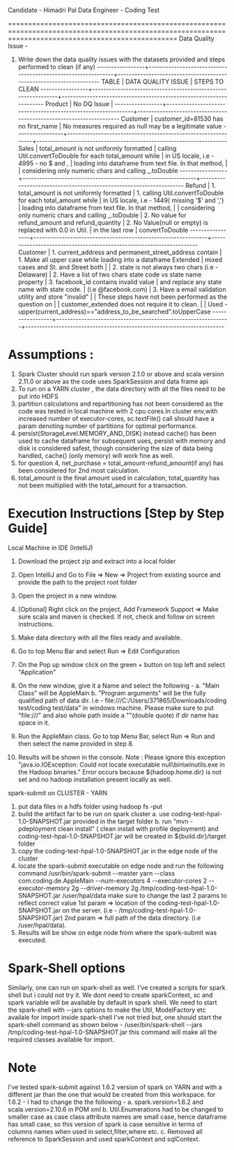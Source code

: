 Candidate - Himadri Pal
Data Engineer - Coding Test

======================================================================================================================================================
Data Quality Issue -

1. Write down the data quality issues with the datasets provided and steps performed to clean (if any)
-----------------+--------------------------------------------------------------+--------------------------------------------------------------------
    TABLE        |     DATA QUALITY ISSUE                                       |      STEPS TO CLEAN
-----------------+--------------------------------------------------------------+--------------------------------------------------------------------
    Product      |      No DQ Issue                                             |
-----------------+--------------------------------------------------------------+--------------------------------------------------------------------
    Customer     |      customer_id=81530 has no first_name                     |   No measures required as null may be a legitimate value
-----------------+--------------------------------------------------------------+--------------------------------------------------------------------
    Sales        |      total_amount is not uniformly formatted                 |   calling Util.convertToDouble for each total_amount while
                 |      in US locale, i.e - 4995 - no $ and ,                   |   loading into dataframe from text file. In that method,
                 |                                                              |   considering only numeric chars and calling _.toDouble
-----------------+--------------------------------------------------------------+--------------------------------------------------------------------
    Refund       |      1. total_amount is not uniformly formatted              |   1. calling Util.convertToDouble for each total_amount while
                 |      in US locale, i.e - 1449( missing '$' and ',')          |     loading into dataframe from text file. In that method,
                 |                                                              |     considering only numeric chars and calling _.toDouble
                 |      2. No value for refund_amount and refund_quantity       |   2. No Value(null or empty) is replaced with 0.0 in Util.
                 |       in the last row                                        |      convertToDouble
-----------------+--------------------------------------------------------------+---------------------------------------------------------------------
    Customer     |      1. current_address and permanent_street_address contain |   1. Make all upper case while loading into a dataframe
    Extended     |       mixed cases and St. and Street both                    |
                 |      2. state is not always two chars (i.e -Delaware)        |   2. Have a list of two chars state code vs state name property
                 |      3. facebook_id contains invalid value                   |      and replace any state name with state code.
                 |        (i.e @facebook.com)                                   |   3. Have a email validation utility and store "invalid"
                 |                                                              |   These steps have not been performed as the question on
                 |                                                              |   customer_extended does not require it to clean.
                 |                                                              |   Used  - upper(current_address)=="address_to_be_searched".toUpperCase
-----------------+--------------------------------------------------------------+-----------------------------------------------------------------------

Assumptions :
==================================================================================================================================================================

1. Spark Cluster should run spark version 2.1.0 or above and scala version 2.11.0 or above  as the code uses SparkSession and data frame api
2. To run on a YARN cluster , the data directory with all the files need to be put into HDFS
3. partition calculations and repartitioning has not been considered as the code was tested in local machine with 2 cpu cores.In cluster env,with increased number of
   executor-cores, sc.textFile() call should have a param denoting number of partitions for optimal performance.
4. persist(StorageLevel.MEMORY_AND_DISK) instead cache() has been used to cache dataframe for subsequent uses, persist with memory and disk is considered safest,
  though considering the size of data being handled, cache() (only memory) will work fine as well.
5. for question 4, net_purchase = total_amount-refund_amount(if any) has been considered for 2nd most calculation.
6. total_amount is the final amount used in calculation, total_quantity has not been multiplied with the total_amount for a transaction.

Execution Instructions [Step by Step Guide]
===================================================================================================================================================================
Local Machine in IDE (IntelliJ)

1. Download the project zip and extract into a local folder
2. Open IntelliJ and Go to File => New => Project from existing source and provide the path to the project root folder
3. Open the project in a new window.
4. [Optional] Right click on the project, Add Framework Support => Make sure scala and maven is checked. If not, check and follow on screen instructions.
5. Make data directory with all the files ready and available.
6. Go to top Menu Bar and select Run => Edit Configuration
7. On the Pop up window click on the green + button on top left and select "Application"
8. On the new window, give it a Name and select the following -
    a. "Main Class" will be AppleMain
    b.  "Program arguments" will be the fully qualified path of data dir.
         i.e - file:///C:/Users/371865/Downloads/coding test/coding test/data" in windows machine.
         Please make sure to put "file:///" and also whole path inside a ""(double quote) if dir name has space in it.

9. Run the AppleMain class. Go to top Menu Bar, select Run => Run and then select the name provided in step 8.
10. Results will be shown in the console.
Note : Please ignore this exception "java.io.IOException: Could not locate executable null\bin\winutils.exe in the Hadoop binaries."
Error occurs because ${hadoop.home.dir} is not set and no hadoop installation present locally as well.


spark-submit on CLUSTER - YARN

1. put data files in a hdfs folder using hadoop fs -put <source folder on edge node> <hdfs folder>
2. build the artifact far to be run on spark cluster
        a. use coding-test-hpal-1.0-SNAPSHOT.jar provided in the target folder
        b. run "mvn -pdeployment clean install"  ( clean install with profile deployment) and coding-test-hpal-1.0-SNAPSHOT.jar
           will be created in ${build.dir}/target folder
3. copy the coding-test-hpal-1.0-SNAPSHOT.jar in the edge node of the cluster
4. locate the spark-submit executable on edge node and run the following command
    /usr/bin/spark-submit --master yarn  --class com.coding.de.AppleMain --num-executors 4 --executor-cores 2 --executor-memory 2g --driver-memory 2g /tmp/coding-test-hpal-1.0-SNAPSHOT.jar /user/hpal/data
    make sure to change the last 2 params to reflect correct value
    1st param => location of the coding-test-hpal-1.0-SNAPSHOT.jar on the server. (i.e - /tmp/coding-test-hpal-1.0-SNAPSHOT.jar)
    2nd param => full path of the data directory. (i.e /user/hpal/data).
5. Results will be show on edge node from where the spark-submit was executed.

Spark-Shell options
===================
Similarly, one can run on spark-shell as well. I've created a scripts for spark shell but i could not try it.
We dont need to create sparkContext, sc and spark variable will be available by default in spark shell.
We need to start the spark-shell with --jars options to make the Util, ModelFactory etc availale for import inside spark-shell
I've not tried but, one should start the spark-shell command as shown below -
/user/bin/spark-shell --jars /tmp/coding-test-hpal-1.0-SNAPSHOT.jar
this command will make all the required classes available for import.



Note
====================
I've tested spark-submit against 1.6.2 version of spark on YARN and with a different jar than the one that would be created from this workspace.
for 1.6.2 - I had to change the the following -
    a. spark.version=1.6.2 and scala.version=2.10.6 in POM xml
    b. Util.Enumerations had to be changed to smaller case as case class attribute names are small case, hence dataframe has small case,
        so this version of spark is case sensitive in terms of columns names when used in select,filter,where etc.
    c. Removed all reference to SparkSession and used sparkContext and sqlContext.



